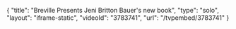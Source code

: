 {
    "title": "Breville Presents Jeni Britton Bauer's new book",
    "type": "solo",
    "layout": "iframe-static",
    "videoId": "3783741",
    "url": "\/tvpembed\/3783741"
}